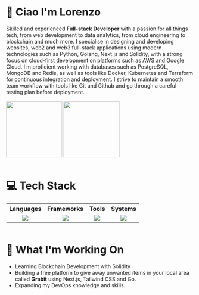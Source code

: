 <div align="left">  
  <h1>👋 Ciao I'm Lorenzo </h1>
</div>
Skilled and experienced <span><b>Full-stack Developer</b></span> with a passion for all things tech, from web development to data analytics, from cloud engineering to blockchain and much more. I specialise in designing and developing websites, web2 and web3 full-stack applications using modern technologies such as Python, Golang, Next.js and Solidity, with a strong focus on cloud-first development on platforms such as AWS and Google Cloud. I’m proficient working with databases such as PostgreSQL, MongoDB and Redis, as well as tools like Docker, Kubernetes and Terraform for continuous integration and deployment. I strive to maintain a smooth team workflow with tools like Git and Github and go through a careful testing plan before deployment.
<br>
<br>
<div align="left">
    <img align="center" height=150 src="https://github-readme-stats.vercel.app/api?username=Desk888&hide=contribs,prs&show_icons=true&rank_icon=github&theme=ocean_dark" />
    <img align="center" height=150 src="https://github-readme-stats.vercel.app/api/top-langs/?username=Desk888&langs_count=8&layout=compact&theme=ocean_dark" />
</div>
<br>
<div align="left">
  <h1> 💻 Tech Stack</h1>
  <table style="margin: auto;">
    <tr>
      <th>Languages</th>
      <th>Frameworks</th>
      <th>Tools</th>
      <th>Systems</th>
    </tr>
    <tr>
      <td valign="top">
        <div align="center">
          <a href="https://github.com/Desk888?tab=repositories">
            <img src="https://go-skill-icons.vercel.app/api/icons?i=py,javascript,typescript,go,c,html,css,bash,solidity&perline=3&titles=true" />
          </a>
        </div>
      </td>
      <td valign="top">
        <div align="center">
          <a href="https://github.com/Desk888?tab=repositories">
            <img src="https://go-skill-icons.vercel.app/api/icons?i=react,next,nodejs,svelte,fastapi,django,flask,gin&perline=3&titles=true" />
          </a>
        </div>
      </td>
      <td valign="top">
        <div align="center">
          <a href="https://github.com/Desk888?tab=repositories">
            <img src="https://go-skill-icons.vercel.app/api/icons?i=vscode,obsidian,git,postgres,redis,mysql,supabase,mongodb,chatgpt,hardhat,remix&perline=3&titles=true" />
          </a>
        </div>
      </td>
      <td valign="top">
        <div align="center">
          <a href="https://github.com/Desk888?tab=repositories">
            <img src="https://go-skill-icons.vercel.app/api/icons?i=windows,linux,apple,aws,gcp,ubuntu,docker,kubernetes,terraform,vercel&perline=3&titles=true" />
          </a>
        </div>
      </td>
    </tr>
  </table>
</div>
<br>
<div align="left">
  <h1> 🚀 What I'm Working On</h1>
  <ul>
    <li>Learning Blockchain Development with Solidity</li>
    <li>Building a free platform to give away unwanted items in your local area called <span><b>Grabit</b></span> using Next.js, Tailwind CSS and Go.</li>
    <li>Expanding my DevOps knowledge and skills.</li>
  </ul>
</div>
